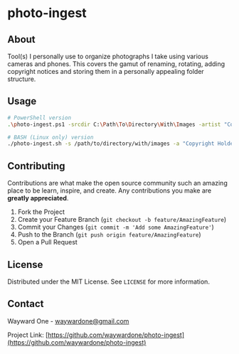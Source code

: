 # photo-ingest


## About

Tool(s) I personally use to organize photographs I take using various cameras and phones. This covers the gamut of renaming, rotating, adding copyright notices and storing them in a personally appealing folder structure.



## Usage


```sh
# PowerShell version
.\photo-ingest.ps1 -srcdir C:\Path\To\Directory\With\Images -artist "Copyright Holder" -groupby md -device "iPhone"

# BASH (Linux only) version
./photo-ingest.sh -s /path/to/directory/with/images -a "Copyright Holder" -g md -c "iPhone"
```



## Contributing


Contributions are what make the open source community such an amazing place to be learn, inspire, and create. Any contributions you make are **greatly appreciated**.

1. Fork the Project
2. Create your Feature Branch (`git checkout -b feature/AmazingFeature`)
3. Commit your Changes (`git commit -m 'Add some AmazingFeature'`)
4. Push to the Branch (`git push origin feature/AmazingFeature`)
5. Open a Pull Request



## License

Distributed under the MIT License. See `LICENSE` for more information.



## Contact

Wayward One - waywardone@gmail.com

Project Link: [https://github.com/waywardone/photo-ingest](https://github.com/waywardone/photo-ingest)



